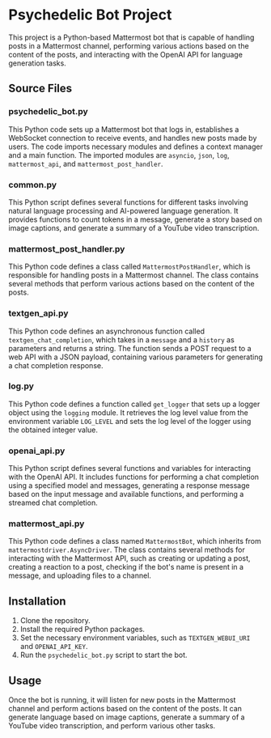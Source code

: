 # Psychedelic Bot Project

This project is a Python-based Mattermost bot that is capable of handling posts in a Mattermost channel, performing various actions based on the content of the posts, and interacting with the OpenAI API for language generation tasks.

## Source Files

### psychedelic_bot.py

This Python code sets up a Mattermost bot that logs in, establishes a WebSocket connection to receive events, and handles new posts made by users. The code imports necessary modules and defines a context manager and a main function. The imported modules are `asyncio`, `json`, `log`, `mattermost_api`, and `mattermost_post_handler`.

### common.py

This Python script defines several functions for different tasks involving natural language processing and AI-powered language generation. It provides functions to count tokens in a message, generate a story based on image captions, and generate a summary of a YouTube video transcription.

### mattermost_post_handler.py

This Python code defines a class called `MattermostPostHandler`, which is responsible for handling posts in a Mattermost channel. The class contains several methods that perform various actions based on the content of the posts.

### textgen_api.py

This Python code defines an asynchronous function called `textgen_chat_completion`, which takes in a `message` and a `history` as parameters and returns a string. The function sends a POST request to a web API with a JSON payload, containing various parameters for generating a chat completion response.

### log.py

This Python code defines a function called `get_logger` that sets up a logger object using the `logging` module. It retrieves the log level value from the environment variable `LOG_LEVEL` and sets the log level of the logger using the obtained integer value.

### openai_api.py

This Python script defines several functions and variables for interacting with the OpenAI API. It includes functions for performing a chat completion using a specified model and messages, generating a response message based on the input message and available functions, and performing a streamed chat completion.

### mattermost_api.py

This Python code defines a class named `MattermostBot`, which inherits from `mattermostdriver.AsyncDriver`. The class contains several methods for interacting with the Mattermost API, such as creating or updating a post, creating a reaction to a post, checking if the bot's name is present in a message, and uploading files to a channel.

## Installation

1. Clone the repository.
2. Install the required Python packages.
3. Set the necessary environment variables, such as `TEXTGEN_WEBUI_URI` and `OPENAI_API_KEY`.
4. Run the `psychedelic_bot.py` script to start the bot.

## Usage

Once the bot is running, it will listen for new posts in the Mattermost channel and perform actions based on the content of the posts. It can generate language based on image captions, generate a summary of a YouTube video transcription, and perform various other tasks.